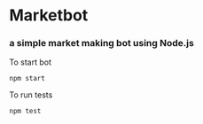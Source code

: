# Marketbot

### a simple market making bot using Node.js

To start bot

```
npm start
```

To run tests

```
npm test
```
